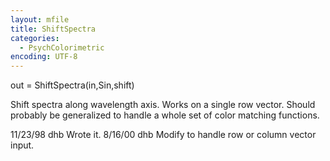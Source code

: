 ```yaml
---
layout: mfile
title: ShiftSpectra
categories:
  - PsychColorimetric
encoding: UTF-8
---
```


out = ShiftSpectra(in,Sin,shift)

Shift spectra along wavelength axis.  Works
on a single row vector.  Should probably
be generalized to handle a whole set
of color matching functions.

11/23/98  dhb  Wrote it.
8/16/00   dhb  Modify to handle row or column vector input.